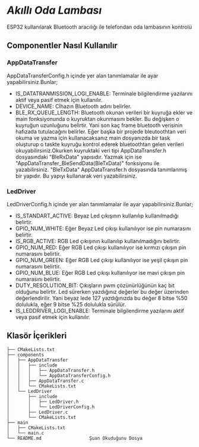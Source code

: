 # _Akıllı Oda Lambası_

ESP32 kullanılarak Bluetooth aracılığı ile telefondan oda lambasının kontrolü

## Componentler Nasıl Kullanılır
### AppDataTransfer
AppDataTransferConfig.h içinde yer alan tanımlamalar ile ayar yapabilirsiniz.Bunlar;
 - IS_DATATRANMISSION_LOGI_ENABLE: Terminale bilgilendirme yazılarını aktif veya pasif etmek için kullanılır.
 - DEVICE_NAME: Cİhazın Bluetooth adını belirler.
 - BLE_RX_QUEUE_LENGTH: Bluetooth okunan verileri bir kuyruğa ekler ve main fonksiyonunda o kuyruktan okunmasını bekler. Bu değişken o kuyruğun uzunluğunu belirtir. Yani son kaç frame bluetooth verisinin hafızada tutulacağını belirler. 
 Eğer başka bir projede bleutoothtan veri okuma ve yazma için kullanacaksanız main dosyanızda bir task oluşturup o taskte kuyruğu kontrol ederek bluetoothtan gelen verileri okuyabilirsiniz.Okurken kuyruktaki veri tipi AppDataTransfer.h dosyasındaki "BleRxData" yapısıdır. Yazmak için ise "AppDataTransfer_BleSendData(BleTxData)" fonksiyonu ile yazabilirsiniz. "BleTxData" AppDataTransfer.h dosyasında tanımlanmış bir yapıdır. Bu yapıyı kullanarak veri yazabilirsiniz.
### LedDriver
LedDriverConfig.h içinde yer alan tanımlamalar ile ayar yapabilirsiniz.Bunlar;
 - IS_STANDART_ACTIVE: Beyaz Led çıkışının kullanılıp kullanılmadığı belirtir.
 - GPIO_NUM_WHITE: Eğer Beyaz Led çıkışı kullanılıyor ise pin numarasını belirtir.
 - IS_RGB_ACTIVE: RGB Led çıkışının kullanılıp kullanılmadığını belirtir.
 - GPIO_NUM_RED: Eğer RGB Led çıkışı kullanılıyor ise kırmızı çıkışın pin numarasını belirtir.
 - GPIO_NUM_GREEN: Eğer RGB Led çıkışı kullanılıyor ise yeşil çıkışın pin numarasını belirtir.
 - GPIO_NUM_BLUE: Eğer RGB Led çıkışı kullanılıyor ise mavi çıkışın pin numarasını belirtir.
 - DUTY_RESOLUTION_BIT: Çıkışların pwm çözünürlüğünün kaç bit olduğunu belirtir. Led sürerken yazdığınız değerler bu değer üzerinden değerlendirilir. Yani beyaz lede 127 yazdığınızda bu değer 8 bitse %50 dolulukla, eğer 9 bitse %25 dolulukla sürülür. 
 - IS_LEDDRIVER_LOGI_ENABLE: Terminale bilgilendirme yazılarını aktif veya pasif etmek için kullanılır.
## Klasör İçerikleri

```
├── CMakeLists.txt
├── components
│   ├── AppDataTransfer
│   │   ├── include
│   │   │   ├── AppDataTransfer.h
│   │   │   └── AppDataTransferConfig.h
│   │   ├── AppDataTransfer.c
│   │   └── CMakeLists.txt
│   └── LedDriver
│       ├── include
│       │   ├── LedDriver.h
│       │   └── LedDriverConfig.h
│       ├── LedDriver.c
│       └── CMakeLists.txt
├── main
│   ├── CMakeLists.txt
│   └── main.c
└── README.md                  Şuan Okuduğunu Dosya
```
